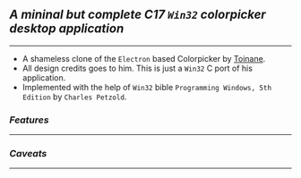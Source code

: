 ## ___A mininal but complete C17 `Win32` colorpicker desktop application___
------

- A shameless clone of the `Electron` based Colorpicker by [Toinane](https://github.com/Toinane/colorpicker).
- All design credits goes to him. This is just a `Win32` C port of his application.
- Implemented with the help of `Win32` bible `Programming Windows, 5th Edition` by `Charles Petzold`.

### ___Features___
-----


### ___Caveats___
-----
